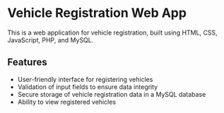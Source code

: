 # Vehicle Registration Web App

This is a web application for vehicle registration, built using HTML, CSS, JavaScript, PHP, and MySQL.

## Features

- User-friendly interface for registering vehicles
- Validation of input fields to ensure data integrity
- Secure storage of vehicle registration data in a MySQL database
- Ability to view registered vehicles

